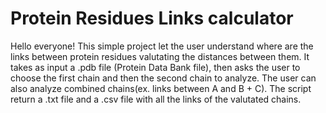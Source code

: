 # Protein Residues Links calculator

Hello everyone!
This simple project let the user understand where are the links between protein residues valutating the distances between them.
It takes as input a .pdb file (Protein Data Bank file), then asks the user to choose the first chain and then the second chain to analyze. The user can also analyze combined chains(ex. links between A and B + C). The script return a .txt file and a .csv file with all the links of the valutated chains.
